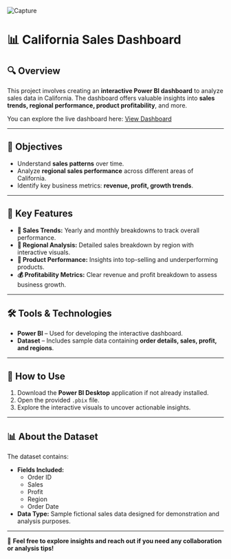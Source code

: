 ![Capture](https://github.com/user-attachments/assets/dbc00763-e13a-4fb0-90f8-60bc85bbab4f)

# 📊 **California Sales Dashboard**  

## 🔍 **Overview**  
This project involves creating an **interactive Power BI dashboard** to analyze sales data in California. The dashboard offers valuable insights into **sales trends, regional performance, product profitability**, and more.

You can explore the live dashboard here: [View Dashboard](https://app.powerbi.com/view?r=eyJrIjoiZDYxMjJiZDItZjZkYy00NDk1LTgzNjYtYTJhNTJhNzI1NTU5IiwidCI6ImJmZGJiMGQ5LWRhM2EtNDg2NS1iZTg1LTA2OWNkOTg4ZDY4NiIsImMiOjEwfQ%3D%3D)

---

## 🎯 **Objectives**  
- Understand **sales patterns** over time.  
- Analyze **regional sales performance** across different areas of California.  
- Identify key business metrics: **revenue, profit, growth trends**.  

---

## 🌟 **Key Features**  
- **📅 Sales Trends:** Yearly and monthly breakdowns to track overall performance.  
- **📍 Regional Analysis:** Detailed sales breakdown by region with interactive visuals.  
- **🛒 Product Performance:** Insights into top-selling and underperforming products.  
- **💰 Profitability Metrics:** Clear revenue and profit breakdown to assess business growth.  

---

## 🛠️ **Tools & Technologies**  
- **Power BI** – Used for developing the interactive dashboard.  
- **Dataset** – Includes sample data containing **order details, sales, profit, and regions**.

---

## 📘 **How to Use**  
1. Download the **Power BI Desktop** application if not already installed.  
2. Open the provided `.pbix` file.  
3. Explore the interactive visuals to uncover actionable insights.

---

## 📊 **About the Dataset**  
The dataset contains:  
- **Fields Included:**  
  - Order ID  
  - Sales  
  - Profit  
  - Region  
  - Order Date  
- **Data Type:** Sample fictional sales data designed for demonstration and analysis purposes.

---

📧 **Feel free to explore insights and reach out if you need any collaboration or analysis tips!**
